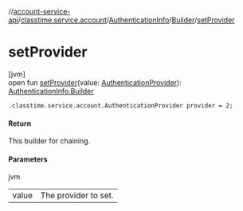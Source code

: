//[account-service-api](../../../../index.md)/[classtime.service.account](../../index.md)/[AuthenticationInfo](../index.md)/[Builder](index.md)/[setProvider](set-provider.md)

# setProvider

[jvm]\
open fun [setProvider](set-provider.md)(value: [AuthenticationProvider](../../-authentication-provider/index.md)): [AuthenticationInfo.Builder](index.md)

`.classtime.service.account.AuthenticationProvider provider = 2;`

#### Return

This builder for chaining.

#### Parameters

jvm

| | |
|---|---|
| value | The provider to set. |
